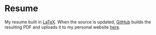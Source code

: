 # Resume

My resume built in [LaTeX](https://www.latex-project.org/). When the source is updated, [GitHub](https://github.com/features/actions) builds the resulting PDF and uploads it to my personal website [here](https://cdn.mewil.io/michael-wilson-resume.pdf).
